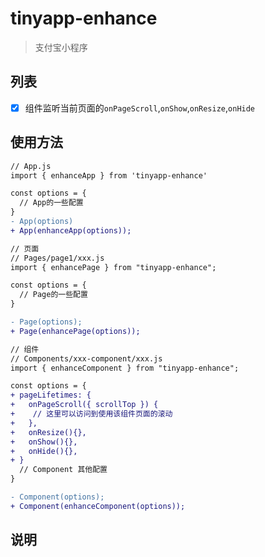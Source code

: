 # tinyapp-enhance
> 支付宝小程序 


## 列表
- [x] 组件监听当前页面的`onPageScroll`,`onShow`,`onResize`,`onHide`

## 使用方法

```diff
// App.js
import { enhanceApp } from 'tinyapp-enhance'

const options = {
  // App的一些配置
}
- App(options)
+ App(enhanceApp(options));

// 页面
// Pages/page1/xxx.js
import { enhancePage } from "tinyapp-enhance";

const options = {
  // Page的一些配置
}

- Page(options);
+ Page(enhancePage(options));

// 组件
// Components/xxx-component/xxx.js
import { enhanceComponent } from "tinyapp-enhance";

const options = {
+ pageLifetimes: {
+   onPageScroll({ scrollTop }) {
+    // 这里可以访问到使用该组件页面的滚动
+   },
+   onResize(){},
+   onShow(){},
+   onHide(){},
+ }
  // Component 其他配置
}

- Component(options);
+ Component(enhanceComponent(options));

```

## 说明


